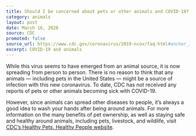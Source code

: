 ```yaml
---
title: Should I be concerned about pets or other animals and COVID-19?
category: animals
layout: post
date: March 16, 2020
source: CDC
promoted: false
source_url: https://www.cdc.gov/coronavirus/2019-ncov/faq.html#anchor_1584390773118
excerpt: COVID-19 and animals
---
```


While this virus seems to have emerged from an animal source, it is now spreading from person to person. There is no reason to think that any animals &mdash; including pets in the United States &mdash; might be a source of infection with this new coronavirus. To date, CDC has not received any reports of pets or other animals becoming sick with COVID-19.

However, since animals can spread other diseases to people, it’s always a good idea to wash your hands after being around animals. For more information on the many benefits of pet ownership, as well as staying safe and healthy around animals, including pets, livestock, and wildlife, visit <a href="https://www.cdc.gov/healthypets/index.html" target="_blank" rel="noopener">CDC’s Healthy Pets, Healthy People website</a>.

